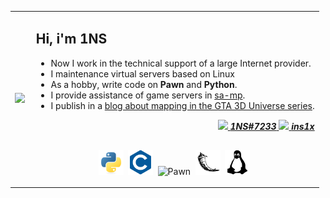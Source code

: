 <div id="header" align="left">
  <table>
    <tr>
      <td>
      <img src="https://media.giphy.com/media/L8K62iTDkzGX6/giphy.gif" width="350"/>&nbsp;
      </td>
      <td>
        <p>
          <h2>Hi, i'm 1NS</h2>
          <ul>
            <li>Now I work in the technical support of a large Internet provider.</li>
            <li>I maintenance virtual servers based on Linux</li>
            <li>As a hobby, write code on <b>Pawn</b> and <b>Python</b>.</li>
            <li>I provide assistance of game servers in <a href="https://www.sa-mp.com/">sa-mp</a>.</li>
            <li>I publish in a <a href="https://vk.com/1nsanemapping">blog about mapping in the GTA 3D Universe series</a>.</li>
          </ul>
        </p>
        <p>
           <div id="contacts" align="right">
            <a href=https://discord.com/users/908991660157976607">
              <img src="https://icons.iconarchive.com/icons/papirus-team/papirus-apps/24/discord-icon.png"/>&nbsp;<b><i>1NS#7233</i></b>
            </a>
            <a href="https://t.me/ins1x"><img src="https://icons.iconarchive.com/icons/bokehlicia/captiva/24/web-telegram-icon.png"/>&nbsp;<b><i>ins1x</i></b></a>
           </div>
        </p>
          <div id="languages" align="center">
            <h2> </h2>
            <img src="https://github.com/devicons/devicon/blob/master/icons/python/python-original.svg"
            title="Python" alt="Python" width="40" height="40"/>&nbsp;
            <img src="https://github.com/devicons/devicon/blob/master/icons/c/c-plain.svg"
            title="C" alt="C" width="40" height="40"/>&nbsp;
            <img src="https://icons.iconarchive.com/icons/fa-team/fontawesome/48/FontAwesome-Chess-Pawn-icon.png"
            title="Pawn" alt="Pawn" width="40" height="40"/>&nbsp;
            <img src="https://github.com/devicons/devicon/blob/master/icons/flask/flask-original.svg"
            title="Flask" alt="Flask" width="40" height="40"/>&nbsp;
            <img src="https://github.com/devicons/devicon/blob/master/icons/linux/linux-plain.svg"
            title="Linux" alt="Linux" width="40" height="40"/>&nbsp;
          </div>
        </p>
       </td>
    </tr>
   </table>
</div>
